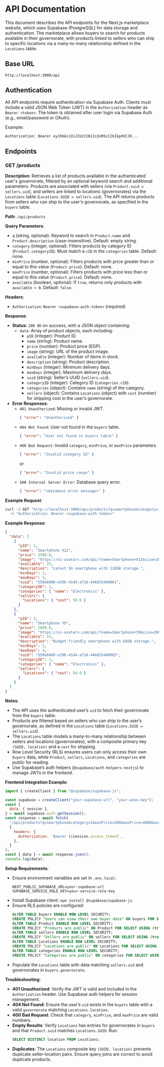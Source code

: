 # API Documentation

This document describes the API endpoints for the Next.js marketplace website, which uses Supabase (PostgreSQL) for data storage and authentication. The marketplace allows buyers to search for products available in their governorate, with products linked to sellers who can ship to specific locations via a many-to-many relationship defined in the `Locations` table.

## Base URL

```
http://localhost:3000/api
```

## Authentication

All API endpoints require authentication via Supabase Auth. Clients must include a valid JSON Web Token (JWT) in the `Authorization` header as `Bearer <token>`. The token is obtained after user login via Supabase Auth (e.g., email/password or OAuth).

Example:

```bash
Authorization: Bearer eyJhbGciOiJIUzI1NiIsInR5cCI6IkpXVCJ9...
```

## Endpoints

### GET /products

**Description**: Retrieves a list of products available in the authenticated user's governorate, filtered by an optional keyword search and additional parameters. Products are associated with sellers (via `Product.suid = sellers.uid`), and sellers are linked to locations (governorates) via the `Locations` table (`Locations.SUID = sellers.uid`). The API returns products from sellers who can ship to the user's governorate, as specified in the `buyers` table.

**Path**: `/api/products`

**Query Parameters**:

- `q` (string, optional): Keyword to search in `Product.name` and `Product.description` (case-insensitive). Default: empty string.
- `category` (integer, optional): Filters products by category ID (`Product.categoryID`). Must match a `cID` in the `categories` table. Default: none.
- `minPrice` (number, optional): Filters products with price greater than or equal to this value (`Product.price`). Default: none.
- `maxPrice` (number, optional): Filters products with price less than or equal to this value (`Product.price`). Default: none.
- `available` (boolean, optional): If `true`, returns only products with `available > 0`. Default: `false`.

**Headers**:

- `Authorization`: `Bearer <supabase-auth-token>` (required)

**Response**:

- **Status**: `200 OK` on success, with a JSON object containing:
  - `data`: Array of product objects, each including:
    - `pID` (integer): Product ID.
    - `name` (string): Product name.
    - `price` (number): Product price (EGP).
    - `image` (string): URL of the product image.
    - `available` (integer): Number of items in stock.
    - `description` (string): Product description.
    - `minDays` (integer): Minimum delivery days.
    - `maxDays` (integer): Maximum delivery days.
    - `suid` (string): Seller’s UUID (`sellers.uid`).
    - `categoryID` (integer): Category ID (`categories.cID`).
    - `categories` (object): Contains `name` (string) of the category.
    - `sellers` (object): Contains `Locations` (object) with `cost` (number) for shipping cost in the user’s governorate.
- **Error Responses**:
  - `401 Unauthorized`: Missing or invalid JWT.
    ```json
    { "error": "Unauthorized" }
    ```
  - `404 Not Found`: User not found in the `buyers` table.
    ```json
    { "error": "User not found in buyers table" }
    ```
  - `400 Bad Request`: Invalid `category`, `minPrice`, or `maxPrice` parameters.
    ```json
    { "error": "Invalid category ID" }
    ```
    or
    ```json
    { "error": "Invalid price range" }
    ```
  - `500 Internal Server Error`: Database query error.
    ```json
    { "error": "<database error message>" }
    ```

**Example Request**:

```bash
curl -X GET "http://localhost:3000/api/products?q=smartphone&category=1&minPrice=500&maxPrice=4000&available=true" \
  -H "Authorization: Bearer <supabase-auth-token>"
```

**Example Response**:

```json
{
  "data": [
    {
      "pID": 1,
      "name": "Smartphone X12",
      "price": 3500.0,
      "image": "https://ui-avatars.com/api/?name=Smartphone+X12&size=200&background=random&color=fff",
      "available": 25,
      "description": "Latest 5G smartphone with 128GB storage.",
      "minDays": 1,
      "maxDays": 3,
      "suid": "550e8400-e29b-41d4-a716-446655440001",
      "categoryID": 1,
      "categories": { "name": "Electronics" },
      "sellers": {
        "Locations": { "cost": 50.0 }
      }
    },
    {
      "pID": 2,
      "name": "Smartphone Y9",
      "price": 2800.0,
      "image": "https://ui-avatars.com/api/?name=Smartphone+Y9&size=200&background=random&color=fff",
      "available": 15,
      "description": "Budget-friendly smartphone with 64GB storage.",
      "minDays": 2,
      "maxDays": 4,
      "suid": "550e8400-e29b-41d4-a716-446655440003",
      "categoryID": 1,
      "categories": { "name": "Electronics" },
      "sellers": {
        "Locations": { "cost": 50.0 }
      }
    }
  ]
}
```

**Notes**:

- The API uses the authenticated user’s `uid` to fetch their governorate from the `buyers` table.
- Products are filtered based on sellers who can ship to the user’s governorate, as defined in the `Locations` table (`Locations.SUID = sellers.uid`).
- The `Locations` table models a many-to-many relationship between sellers and locations (governorates), with a composite primary key `(SUID, location)` and a `cost` for shipping.
- Row Level Security (RLS) ensures users can only access their own `buyers` data, while `Product`, `sellers`, `Locations`, and `categories` are public for reading.
- Use Supabase’s auth helpers (`@supabase/auth-helpers-nextjs`) to manage JWTs in the frontend.

**Frontend Integration Example**:

```javascript
import { createClient } from "@supabase/supabase-js";

const supabase = createClient("your-supabase-url", "your-anon-key");
const {
  data: { session },
} = await supabase.auth.getSession();
const response = await fetch(
  "/api/products?q=smartphone&category=1&minPrice=500&maxPrice=4000&available=true",
  {
    headers: {
      Authorization: `Bearer ${session.access_token}`,
    },
  }
);
const { data } = await response.json();
console.log(data);
```

**Setup Requirements**:

- Ensure environment variables are set in `.env.local`:
  ```env
  NEXT_PUBLIC_SUPABASE_URL=your-supabase-url
  SUPABASE_SERVICE_ROLE_KEY=your-service-role-key
  ```
- Install Supabase client: `npm install @supabase/supabase-js`.
- Ensure RLS policies are configured:
  ```sql
  ALTER TABLE buyers ENABLE ROW LEVEL SECURITY;
  CREATE POLICY "Users can view their own buyer data" ON buyers FOR SELECT USING (auth.uid() = uid);
  ALTER TABLE Product ENABLE ROW LEVEL SECURITY;
  CREATE POLICY "Products are public" ON Product FOR SELECT USING (true);
  ALTER TABLE sellers ENABLE ROW LEVEL SECURITY;
  CREATE POLICY "Sellers are public" ON sellers FOR SELECT USING (true);
  ALTER TABLE Locations ENABLE ROW LEVEL SECURITY;
  CREATE POLICY "Locations are public" ON Locations FOR SELECT USING (true);
  ALTER TABLE categories ENABLE ROW LEVEL SECURITY;
  CREATE POLICY "Categories are public" ON categories FOR SELECT USING (true);
  ```
- Populate the `Locations` table with data matching `sellers.uid` and governorates in `buyers.governorate`.

**Troubleshooting**:

- **401 Unauthorized**: Verify the JWT is valid and included in the `Authorization` header. Use Supabase auth helpers for session management.
- **404 Not Found**: Ensure the user’s `uid` exists in the `buyers` table with a valid `governorate` matching `Locations.location`.
- **400 Bad Request**: Check that `category`, `minPrice`, and `maxPrice` are valid numbers.
- **Empty Results**: Verify `Locations` has entries for governorates in `buyers` and that `Product.suid` matches `Locations.SUID`. Run:
  ```sql
  SELECT DISTINCT location FROM Locations;
  ```
- **Duplicates**: The `Locations` composite key `(SUID, location)` prevents duplicate seller-location pairs. Ensure query joins are correct to avoid duplicate products.

